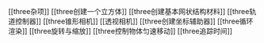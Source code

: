 [[three杂项]]
[[three创建一个立方体]]
[[three创建基本网状结构材料]]
[[three轨道控制器]]
[[three锥形相机]]
[[透视相机]]
[[three创建坐标辅助器]]
[[three循环渲染]]
[[three旋转与缩放]]
[[three控制物体匀速移动]]
[[three追踪时间]]